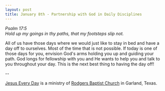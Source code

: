 ```yaml
---
layout: post
title: January 8th - Partnership with God in Daily Disciplines
---
```


_Psalm 17:5  
Hold up my goings in thy paths, that my footsteps slip not._

All of us have those days where we would just like to stay in bed
and have a day off to ourselves. Most of the time that is not
possible. If today is one of those days for you, envision God's arms
holding you up and guiding your path. God longs for fellowship with
you and He wants to help you and talk to you throughout your day.
This is the next best thing to having the day off!

 --

<a href=http://jesuseveryday.net>Jesus Every Day</a> is a ministry of <a href=http://rodgersbaptist.net>Rodgers Baptist Church</a> in Garland, Texas.
